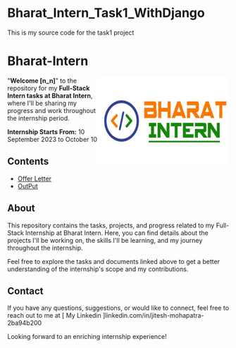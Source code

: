 # Bharat_Intern_Task1_WithDjango
This is my source code for the task1 project
# Bharat-Intern 

<img align= "right" src="https://github.com/IIKirito-kunII/Bharat-Intern/blob/62bfd1bcf1953abb08d83864a6df5761fc884f7c/1677698736997.jpeg" width="300" height="200" align-items="right">

"**Welcome [n_n]**" to the repository for my **Full-Stack Intern tasks at Bharat Intern**, where I'll be sharing my progress and work throughout the internship period.

**Internship Starts From:** 10 September 2023 to October 10

## Contents
- [Offer Letter](https://github.com/jiteshmohapatra/Bharat_Intern_Task1_WithDjango/blob/67057f9178746ec3725e15e1f935b1cf8b5628b3/offerletter.pdf)
- [OutPut](https://github.com/jiteshmohapatra/Bharat_Intern_Task1_WithDjango/blob/67057f9178746ec3725e15e1f935b1cf8b5628b3/Task-1%20output%20picture.png)



## About

This repository contains the tasks, projects, and progress related to my Full-Stack Internship at Bharat Intern. Here, you can find details about the projects I'll be working on, the skills I'll be learning, and my journey throughout the internship.

Feel free to explore the tasks and documents linked above to get a better understanding of the internship's scope and my contributions.


## Contact

If you have any questions, suggestions, or would like to connect, feel free to reach out to me at [ My Linkedin ]linkedin.com/in/jitesh-mohapatra-2ba94b200

Looking forward to an enriching internship experience!

